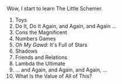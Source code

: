 Wow, I start to learn The Little Schemer.

1. Toys
2. Do It, Do It Again, and Again, and Again ...
3. Cons the Magnificent
4. Numbers Games
5. *Oh My Gawd*: It's Full of Stars
6. Shadows
7. Friends and Relations
8. Lambda the Ultimate
9. ... and Again, and Again, and Again, ...
10. What Is the Value of All of This?

